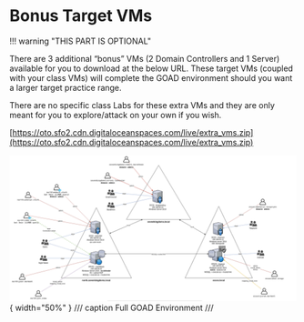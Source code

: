 # Bonus Target VMs
!!! warning "THIS PART IS OPTIONAL"

There are 3 additional “bonus” VMs (2 Domain Controllers and 1 Server) available for you to download at the below URL. These target VMs (coupled with your class VMs) will complete the GOAD environment should you want a larger target practice range.

There are no specific class Labs for these extra VMs and they are only meant for you to explore/attack on your own if you wish.

[https://oto.sfo2.cdn.digitaloceanspaces.com/live/extra_vms.zip](https://oto.sfo2.cdn.digitaloceanspaces.com/live/extra_vms.zip)

![Full GOAD Environment](images\image%204.png){ width="50%" }
/// caption
Full GOAD Environment
///